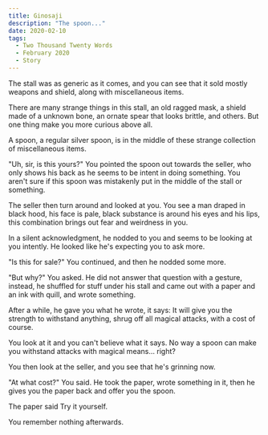 ```yaml
---
title: Ginosaji
description: "The spoon..."
date: 2020-02-10
tags:
  - Two Thousand Twenty Words
  - February 2020
  - Story
---
```


The stall was as generic as it comes, and you can see that it sold mostly weapons and shield, along with miscellaneous items.

There are many strange things in this stall, an old ragged mask, a shield made of a unknown bone, an ornate spear that looks brittle, and others. But one thing make you more curious above all. 

A spoon, a regular silver spoon, is in the middle of these strange collection of miscellaneous items.

"Uh, sir, is this yours?" You pointed the spoon out towards the seller, who only shows his back as he seems to be intent in doing something. You aren't sure if this spoon was mistakenly put in the middle of the stall or something.

The seller then turn around and looked at you. You see a man draped in black hood, his face is pale, black substance is around his eyes and his lips, this combination brings out fear and weirdness in you.

In a silent acknowledgment, he nodded to you and seems to be looking at you intently. He looked like he's expecting you to ask more.

"Is this for sale?" You continued, and then he nodded some more.

"But why?" You asked. He did not answer that question with a gesture, instead, he shuffled for stuff under his stall and came out with a paper and an ink with quill, and wrote something.

After a while, he gave you what he wrote, it says:
It will give you the strength to withstand anything, shrug off all magical attacks, with a cost of course.

You look at it and you can't believe what it says. No way a spoon can make you withstand attacks with magical means... right?

You then look at the seller, and you see that he's grinning now.

"At what cost?" You said. He took the paper, wrote something in it, then he gives you the paper back and offer you the spoon.

The paper said
Try it yourself.

You remember nothing afterwards.